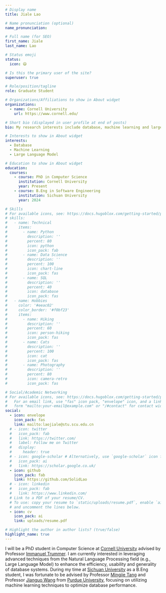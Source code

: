 ```yaml
---
# Display name
title: Jiale Lao

# Name pronunciation (optional)
name_pronunciation: 

# Full name (for SEO)
first_name: Jiale
last_name: Lao

# Status emoji
status: 
  icon: 😄

# Is this the primary user of the site?
superuser: true

# Role/position/tagline
role: Graduate Student

# Organizations/Affiliations to show in About widget
organizations:
  - name: Cornell University
    url: https://www.cornell.edu/

# Short bio (displayed in user profile at end of posts)
bio: My research interests include database, machine learning and large language model.

# Interests to show in About widget
interests:
  - Database
  - Machine Learning
  - Large Language Model

# Education to show in About widget
education:
  courses:
    - course: PhD in Computer Science
      institution: Cornell University
      year: Present
    - course: B.Eng in Software Engineering
      institution: Sichuan University
      year: 2024

# Skills
# For available icons, see: https://docs.hugoblox.com/getting-started/page-builder/#icons
# skills:
#   - name: Technical
#     items:
#       - name: Python
#         description: ''
#         percent: 80
#         icon: python
#         icon_pack: fab
#       - name: Data Science
#         description: ''
#         percent: 100
#         icon: chart-line
#         icon_pack: fas
#       - name: SQL
#         description: ''
#         percent: 40
#         icon: database
#         icon_pack: fas
#   - name: Hobbies
#     color: '#eeac02'
#     color_border: '#f0bf23'
#     items:
#       - name: Hiking
#         description: ''
#         percent: 60
#         icon: person-hiking
#         icon_pack: fas
#       - name: Cats
#         description: ''
#         percent: 100
#         icon: cat
#         icon_pack: fas
#       - name: Photography
#         description: ''
#         percent: 80
#         icon: camera-retro
#         icon_pack: fas

# Social/Academic Networking
# For available icons, see: https://docs.hugoblox.com/getting-started/page-builder/#icons
#   For an email link, use "fas" icon pack, "envelope" icon, and a link in the
#   form "mailto:your-email@example.com" or "/#contact" for contact widget.
social:
  - icon: envelope
    icon_pack: fas
    link: mailto:laojiale@stu.scu.edu.cn
  # - icon: twitter
  #   icon_pack: fab
  #   link: https://twitter.com/
  #   label: Follow me on Twitter
  #   display:
  #     header: true
  # - icon: google-scholar # Alternatively, use `google-scholar` icon from `ai` icon pack
  #   icon_pack: ai
  #   link: https://scholar.google.co.uk/
  - icon: github
    icon_pack: fab
    link: https://github.com/SolidLao
  # - icon: linkedin
  #   icon_pack: fab
  #   link: https://www.linkedin.com/
  # Link to a PDF of your resume/CV.
  # To use: copy your resume to `static/uploads/resume.pdf`, enable `ai` icons in `params.yaml`,
  # and uncomment the lines below.
  - icon: cv
    icon_pack: ai
    link: uploads/resume.pdf

# Highlight the author in author lists? (true/false)
highlight_name: true
---
```

I will be a PhD student in Computer Science at [Cornell University](https://www.cornell.edu/) advised by Professor [Immanuel Trummer](https://itrummer.github.io/). I am currently interested in leveraging advanced techniques from the Natural Language Processing field (e.g., Large Language Model) to enhance the efficiency, usability and generality of database systems. During my time at [Sichuan University](https://www.scu.edu.cn/) as a B.Eng student, I was fortunate to be advised by Professor [Mingjie Tang](https://merlintang.github.io/) and Professor [Jianguo Wang](https://www.cs.purdue.edu/homes/csjgwang/) from [Purdue University](https://www.purdue.edu/), focusing on utilizing machine learning techniques to optimize database performance.